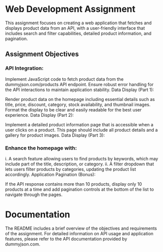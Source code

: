 # Web Development Assignment
This assignment focuses on creating a web application that fetches and displays product data from an API, with a user-friendly interface that includes search and filter capabilities, detailed product information, and pagination.

## Assignment Objectives

### API Integration:

Implement JavaScript code to fetch product data from the dummyjson.com/products API endpoint.
Ensure robust error handling for the API interactions to maintain application stability.
Data Display (Part 1):

Render product data on the homepage including essential details such as title, price, discount, category, stock availability, and thumbnail images.
Format the display to be clear and easily readable for the best user experience.
Data Display (Part 2):

Implement a detailed product information page that is accessible when a user clicks on a product. This page should include all product details and a gallery for product images.
Data Display (Part 3):

### Enhance the homepage with:

i. A search feature allowing users to find products by keywords, which may include part of the title, description, or category.
ii. A filter dropdown that lets users filter products by categories, updating the product list accordingly.
Application Pagination (Bonus):

If the API response contains more than 10 products, display only 10 products at a time and add pagination controls at the bottom of the list to navigate through the pages.

# Documentation
The README includes a brief overview of the objectives and requirements of the assignment. For detailed information on API usage and application features, please refer to the API documentation provided by dummyjson.com.